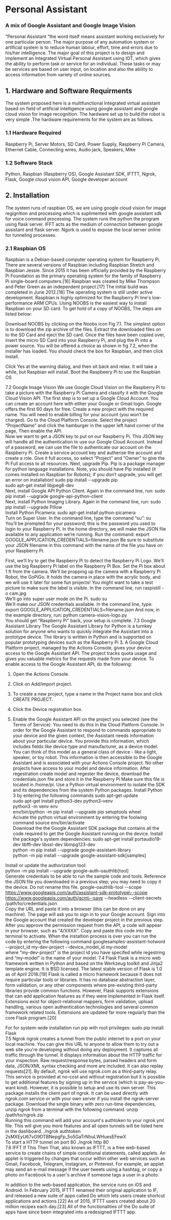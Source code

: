 # Personal Assistant 
### A mix of Google Assistant and Google Image Vision

“Personal Assistant “the word itself means assistant working exclusively for one particular person. The major purpose of any automation system or artificial system is to reduce human labour, effort, time and errors due to his/her intelligence. The major goal of this project is to design and implement an Integrated Virtual Personal Assistant using IOT, which gives the ability to perform task or service for an individual. These tasks or may be services are based on user input, on location and also the ability to access information from variety of online sources.

## 1. Hardware and Software Requirments
The system proposed here is a multifunctional Integrated virtual assistant based on field of artificial intelligence using google assistant and google cloud vision for image recognition. The hardware set up to build the robot is very simple .The hardware requirements for the system are as follows.

### 1.1 Hardware Required
Raspberry Pi, Server Motors, SD Card, Power Supply, Raspberry Pi Camera, Ethernet Cable, Connecting wires, Audio jack, Speakers, Mike

### 1.2 Software Stack
Python, Raspbian (Raspberry OS), Google Assistant SDK, IFTTT, Ngrok, Flask, Google cloud vision API, Google developer account

## 2. Installation
The system runs of raspbian OS, we are using google cloud vision for image regignition and processing which is suplimented with google assistant sdk for voice command processing. The system runs the python the program using flask server. IFFT acts as the medium of connection between google assistant and flask server. Ngork is used to expose the local server online for tunneling processes.

### 2.1 Raspbian OS
Raspbian is a Debian-based computer operating system for Raspberry Pi. There are several versions of Raspbian including Raspbian Stretch and Raspbian Jessie. Since 2015 it has been officially provided by the Raspberry Pi Foundation as the primary operating system for the family of Raspberry Pi single-board computers.[16] Raspbian was created by Mike Thompson and Peter Green as an independent project.[17] The initial build was completed in June 2012.[18] The operating system is still under active development. Raspbian is highly optimized for the Raspberry Pi line's low-performance ARM CPUs.
Using NOOBS is the easiest way to install Raspbian on your SD card. To get hold of a copy of NOOBS, The steps are listed below:
 
Download NOOBS by clicking on the Noobs icon Fig 7.1. The simplest option is to download the zip archive of the files. Extract the downloaded files on to the SD Card and eject the SD card. 
Once the files have been copied over, insert the micro SD Card into your Raspberry Pi, and plug the Pi into a power source. You will be offered a choice as shown in fig 7.2, when the installer has loaded. You should check the box for Raspbian, and then click Install.
 
Click Yes at the warning dialog, and then sit back and relax. It will take a while, but Raspbian will install. Boot the Raspbeery Pi to use the Raspbian OS


7.2 Google Image Vision
We use Google Cloud Vision on the Raspberry Pi to take a picture with the Raspberry Pi Camera and classify it with the Google Cloud Vision API. The first step is to set up a Google Cloud Account. You can create an account here with either your Google or Gmail login. Google offers the first 60 days for free. Create a new project with the required name. You will need to enable billing for your account (you won’t be charged).  Go to the Cloud Platform Console. Select the project “ProjectName” and click the hamburger in the upper left hand corner of the page, Then enable the API.  
Now we want to get a JSON key to put on our Raspberry Pi.  This JSON key will handle all the authentication to use our Google Cloud Account.  Instead of a password, we can use the file to authenticate our account on the Raspberry Pi. Create a service account key and autherise the account and create a role.  Give it full access, so select “Project” and “Owner” to give the Pi Full access to all resources.
Next, upgrade Pip.  Pip is a package manager for python language installations.  Note, you should have Pip installed (it comes installed on Raspbian for Robots); if you don’t upgrade, you will get an error on installation!
  	sudo pip install --upgrade pip       				 			
 	sudo apt-get install libjpeg8-dev 				 							
Next, install Google API Python Client.   Again in the command line, run:
 	sudo pip install --upgrade google-api-python-client		 			  
Next, install Python Imaging Library.  Again in the command line, run:
 	sudo pip install --upgrade Pillow  						
Install Python Picamera:
	sudo apt-get install python-picamera						 	
Turn on Super User.  In the command line, type the command “su”:
 	su 										
You’ll be prompted for your password; this is the password you used to login to your Raspberry Pi. In the home directory, we will make the JSON file available to any application we’re running.  Run the command:
 	export GOOGLE_APPLICATION_CREDENTIALS=filename.json	
Be sure to substitute your JSON filename in this command with the name of the file you have on your Raspberry Pi.


First, we’ll try to get the Raspberry Pi to detect the Raspberry Pi Logo.  We’ll use the big Raspberry Pi label on the Raspberry Pi Box.  Set the Pi box about 1 ft from the camera.  We’ll be propping up the camera with a Raspberry Pi Robot, the GoPiGo.  It holds the camera in place with the acrylic body, and we will use it later for some fun projects!
You might want to take a test picture to make sure the label is visible.  In the command line, run
 	raspistill -o cam.jpg 								
We’ll go into super user mode on the Pi.
 	sudo su									
We’ll make our JSON credentials available.  In the command line, type:
 	export GOOGLE_APPLICATION_CREDENTIALS=filename.json	
And now, in the example directory, run:
 	python camera-vision-logo.py						
You should get “Raspberry Pi” back, your setup is complete.
7.3	Google Assistant Library
The Google Assistant Library for Python is a turnkey solution for anyone who wants to quickly integrate the Assistant into a prototype device. The library is written in Python and is supported on popular prototyping devices such as the Raspberry Pi 3.
A Google Cloud Platform project, managed by the Actions Console, gives your device access to the Google Assistant API. The project tracks quota usage and gives you valuable metrics for the requests made from your device. To enable access to the Google Assistant API, do the following: 
1.	Open the Actions Console.
2.	Click on Add/import project.

3.	To create a new project, type a name in the Project name box and click CREATE PROJECT.
4.	Click the Device registration box.
5.	Enable the Google Assistant API on the project you selected (see the Terms of Service). You need to do this in the Cloud Platform Console.
In order for the Google Assistant to respond to commands appropriate to your device and the given context, the Assistant needs information about your particular device. You provide this information, which includes fields like device type and manufacturer, as a device model. You can think of this model as a general class of device - like a light, speaker, or toy robot.
This information is then accessible to the Google Assistant and is associated with your Actions Console project. No other projects have access to your model and device information. After regestration create model and regester the device, download the credentials.json file and store it in the Raspberry Pi
Make sure this file is located in /home/pi. Use a Python virtual environment to isolate the SDK and its dependencies from the system Python packages.
Install Python 3 by entering the following commands
 	sudo apt-get update								 
 	sudo apt-get install python3-dev python3-venv				
 	python3 -m venv env 								
 	env/bin/python -m pip install --upgrade pip setuptools wheel 		
Acivate the python virtual environment by entering the foolwing command
 	source env/bin/activate 							
Download the the Google Assistant SDK package that contains all the code required to get the Google Assistant running on the device.
Install the package's system dependencies:
 	sudo apt-get install portaudio19-dev libffi-dev libssl-dev libmpg123-dev	
 	python -m pip install --upgrade google-assistant-library			
 	python -m pip install --upgrade google-assistant-sdk[samples] 		

Install or update the authorization tool: 	
 	python -m pip install --upgrade google-auth-oauthlib[tool] 				
Generate credentials to be able to run the sample code and tools. Reference the JSON file you downloaded in a previous step; you may need to copy it the device. Do not rename this file.
 	google-oauthlib-tool --scope https://www.googleapis.com/auth/assistant-sdk-prototype\--scope https://www.googleapis.com/auth/gcm\--save --headless --client-secrets /path/to/credentials.json		
Copy the URL and paste it into a browser (this can be done on any machine). The page will ask you to sign in to your Google account. Sign into the Google account that created the developer project in the previous step. After you approve the permission request from the API, a code will appear in your browser, such as "4/XXXX". Copy and paste this code into the terminal to activate. 
When the instaltion process is over you can run the code by entering the following command
 googlesamples-assistant-hotword --project_id my-dev-project --device_model_id my-model    
where “my-dev-project” is the project id you have specifed while regestring and “my-model” is the name of your model.
7.4 	Flask
Flask is a micro web framework written in Python and based on the Werkzeug toolkit and Jinja2 template engine. It is BSD licensed. The latest stable version of Flask is 1.0 as of April 2018.[19] Flask is called a micro framework because it does not require particular tools or libraries. It has no database abstraction layer, form validation, or any other components where pre-existing third-party libraries provide common functions. However, Flask supports extensions that can add application features as if they were implemented in Flask itself. Extensions exist for object-relational mappers, form validation, upload handling, various open authentication technologies and several common framework related tools. Extensions are updated far more regularly than the core Flask program.[20]


For for system-wide installation run  pip with root privileges:
 	sudo pip install Flask								
7.5 	Ngrok
ngrok creates a tunnel from the public internet to a port on your local machine. You can give this URL to anyone to allow them to try out a web site you're developing without doing any deployment. It captures all traffic through the tunnel. It displays information about the HTTP traffic for your inspection. Raw request/response bytes, parsed headers and form data, JSON/XML syntax checking and more are included. It can also replay requests[21].
By default, ngrok will use ngrok.com as a third-party relay. This service is provided at no-cost and without registration but it is possible to get additional features by signing up in the service (which is pay-as-you-want kind). However, it is possible to setup and use its own server. This package installs the client part of ngrok. It can be used directly with ngrok.com service or with your own server if you install the ngrok-server package.
Download the single binary with zero run-time dependencies, unzip ngrok from a terminal with the following command. 
 	unzip /path/to/ngrok.zip 								
Running this command will add your account's authtoken to your ngrok.yml file. This will give you more features and all open tunnels will be listed here in the dashboard.
 	./ngrok authtoken 2sMXEyU67vG9DTBNepgFp_5o5GaTrNhuLWHuesEFewX  
To start a HTTP tunnel on port 80
 	./ngrok http 80										
7.6 	IFFT
If This Then That, also known as IFTTT, is a free web-based service to create chains of simple conditional statements, called applets. An applet is triggered by changes that occur within other web services such as Gmail, Facebook, Telegram, Instagram, or Pinterest. For example, an applet may send an e-mail message if the user tweets using a hashtag, or copy a photo on Facebook to a user's archive if someone tags a user in a photo.

In addition to the web-based application, the service runs on iOS and Android. In February 2015, IFTTT renamed their original application to IF, and released a new suite of apps called Do which lets users create shortcut applications and actions.[22] As of 2015, IFTTT users created about 20 million recipes each day.[23] All of the functionalities of the Do suite of apps have since been integrated into a redesigned IFTTT app.
